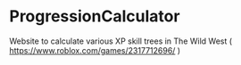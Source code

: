# ProgressionCalculator
Website to calculate various XP skill trees in The Wild West ( https://www.roblox.com/games/2317712696/ )
